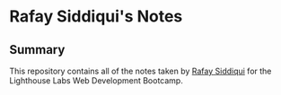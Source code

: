 # Rafay Siddiqui's Notes
## Summary
This repository contains all of the notes taken by [Rafay Siddiqui](https://github.com/rafay-siddiqui) for the Lighthouse Labs Web Development Bootcamp.